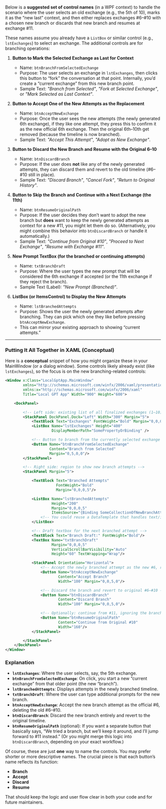 ﻿<!--
UTC: 2025-01-10T03:38:08.3806223Z
-->

Below is a **suggested set of control names** (in a WPF context) to handle the scenario where the user selects an old exchange (e.g., the 5th of 10), marks it as the “new last” context, and then either replaces exchanges #6–#10 with a chosen new branch or discards that new branch and resumes at exchange #11.

These names assume you already have a `ListBox` or similar control (e.g., `lstExchanges`) to select an exchange. The additional controls are for branching operations:

1. **Button to Mark the Selected Exchange as Last for Context**
   - Name: `btnBranchFromSelectedExchange`
   - Purpose: The user selects an exchange in `lstExchanges`, then clicks this button to “fork” the conversation at that point. Internally, you’d create a “current exchange” from this new branch point.
   - Sample Text: *"Branch from Selected"*, *"Fork at Selected Exchange"*, or *"Mark Selected as Last Context"*.

2. **Button to Accept One of the New Attempts as the Replacement**
   - Name: `btnAcceptNewExchange`
   - Purpose: Once the user sees the new attempts (the newly generated 6th exchange), if they like one attempt, they press this to confirm it as the new official 6th exchange. Then the original 6th–10th get removed (because the timeline is now branched).
   - Sample Text: *"Accept This Attempt"*, *"Adopt as New Exchange"*.

3. **Button to Discard the New Branch and Resume with the Original 6–10**
   - Name: `btnDiscardBranch`
   - Purpose: If the user does **not** like any of the newly generated attempts, they can discard them and revert to the old timeline (#6–#10 still in place).
   - Sample Text: *"Discard Branch"*, *"Cancel Fork"*, *"Return to Original History"*.

4. **Button to Skip the Branch and Continue with a Next Exchange (the 11th)**
   - Name: `btnResumeOriginalPath`
   - Purpose: If the user decides they don’t want to adopt the new branch but **does** want to keep the newly generated attempts as context for a new #11, you might let them do so. (Alternatively, you might combine this behavior into `btnDiscardBranch` or handle it automatically.)
   - Sample Text: *"Continue from Original #10"*, *"Proceed to Next Exchange"*, *"Resume with Exchange #11"*.

5. **New Prompt TextBox (for the branched or continuing attempts)**
   - Name: `txtBranchDraft`
   - Purpose: Where the user types the new prompt that will be considered the 6th exchange if accepted (or the 11th exchange if they reject the branch).
   - Sample Text (Label): *"New Prompt (Branched)"*.

6. **ListBox (or ItemsControl) to Display the New Attempts**
   - Name: `lstBranchedAttempts`
   - Purpose: Shows the user the newly generated attempts after branching. They can pick which one they like before pressing `btnAcceptNewExchange`.
   - This can mirror your existing approach to showing “current attempts.”

---

### Putting It All Together in XAML (Conceptual)

Here is a **conceptual** snippet of how you might organize these in your MainWindow (or a dialog window). Some controls likely already exist (like `lstExchanges`), so the focus is on the new branching-related controls:

```xml
<Window x:Class="LocalGptApp.MainWindow"
        xmlns="http://schemas.microsoft.com/winfx/2006/xaml/presentation"
        xmlns:x="http://schemas.microsoft.com/winfx/2006/xaml"
        Title="Local GPT App" Width="900" Height="600">

    <DockPanel>

        <!-- Left side: existing list of all finalized exchanges (1–10). -->
        <StackPanel DockPanel.Dock="Left" Width="300" Margin="5">
            <TextBlock Text="Exchanges" FontWeight="Bold" Margin="0,0,0,5"/>
            <ListBox Name="lstExchanges" Height="400"
                     DisplayMemberPath="SomePropertyOrBinding" />

            <!-- Button to branch from the currently selected exchange -->
            <Button Name="btnBranchFromSelectedExchange"
                    Content="Branch from Selected"
                    Margin="0,5,0,0"/>
        </StackPanel>

        <!-- Right side: region to show new branch attempts -->
        <StackPanel Margin="5">

            <TextBlock Text="Branched Attempts"
                       FontWeight="Bold"
                       Margin="0,0,0,5"/>

            <ListBox Name="lstBranchedAttempts"
                     Height="200"
                     Margin="0,0,0,5"
                     ItemsSource="{Binding SomeCollectionOfNewBranchAttempts}">
                <!-- You could reuse a DataTemplate that handles text/image/error. -->
            </ListBox>

            <!-- Draft textbox for the next branched attempt -->
            <TextBlock Text="Branch Draft:" FontWeight="Bold"/>
            <TextBox Name="txtBranchDraft"
                     Margin="0,0,0,5"
                     VerticalScrollBarVisibility="Auto"
                     Height="60" TextWrapping="Wrap"/>

            <StackPanel Orientation="Horizontal">
                <!-- Accept the newly branched attempt as the new #6, removing #6–#10 -->
                <Button Name="btnAcceptNewExchange"
                        Content="Accept Branch"
                        Width="100" Margin="0,0,5,0"/>

                <!-- Discard the branch and revert to original #6–#10 -->
                <Button Name="btnDiscardBranch"
                        Content="Discard Branch"
                        Width="100" Margin="0,0,5,0"/>

                <!-- Optionally: continue from #11, ignoring the branch but not discarding it -->
                <Button Name="btnResumeOriginalPath"
                        Content="Continue from Original #10"
                        Width="160"/>
            </StackPanel>

        </StackPanel>
    </DockPanel>
</Window>
```

### Explanation

- **`lstExchanges`**: Where the user selects, say, the 5th exchange.
- **`btnBranchFromSelectedExchange`**: On click, you start a new “current exchange” from that older point (the new “branch”).
- **`lstBranchedAttempts`**: Displays attempts in the newly branched timeline.
- **`txtBranchDraft`**: Where the user can type additional prompts for the new branch.
- **`btnAcceptNewExchange`**: Accept the new branch attempt as the official #6, deleting the old #6–#10.
- **`btnDiscardBranch`**: Discard the new branch entirely and revert to the original timeline.
- **`btnResumeOriginalPath`** (optional): If you want a separate button that basically says, “We tried a branch, but we’ll keep it around, and I’ll jump forward to #11 instead.” (Or you might merge this logic into `btnDiscardBranch`, depending on your exact workflow.)

Of course, these are just **one** way to name the controls. You may prefer shorter or more descriptive names. The crucial piece is that each button’s name reflects its function:

- **Branch**
- **Accept**
- **Discard**
- **Resume**

That should keep the logic and user flow clear in both your code and for future maintainers.
